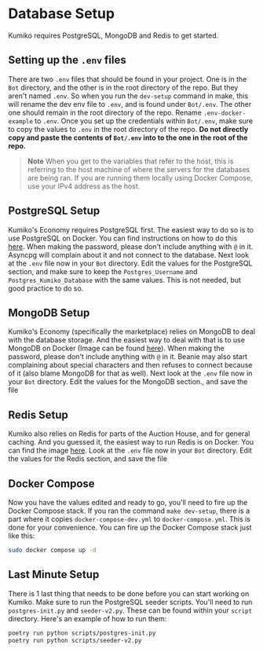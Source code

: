 # Database Setup

Kumiko requires PostgreSQL, MongoDB and Redis to get started. 

## Setting up the `.env` files

There are two `.env` files that should be found in your project. One is in the `Bot` directory, and the other is in the root directory of the repo. But they aren't named `.env`. So when you run the `dev-setup` command in make, this will rename the dev env file to `.env`, and is found under `Bot/.env`. The other one should remain in the root directory of the repo. Rename `.env-docker-example` to `.env`. Once you set up the credentials within `Bot/.env`, make sure to copy the values to `.env` in the root directory of the repo. **Do not directly copy and paste the contents of `Bot/.env` into to the one in the root of the repo.**

> **Note**
> When you get to the variables that refer to the host, this is referring to the host machine of where the servers for the databases are being ran. If you are running them locally using Docker Compose, use your IPv4 address as the host. 

## PostgreSQL Setup

Kumiko's Economy requires PostgreSQL first. The easiest way to do so is to use PostgreSQL on Docker. You can find instructions on how to do this [here](https://hub.docker.com/_/postgres). When making the password, please don't include anything with `@` in it. Asyncpg will complain about it and not connect to the database. Next look at the `.env` file now in your `Bot` directory. Edit the values for the PostgreSQL section, and make sure to keep the `Postgres_Username` and `Postgres_Kumiko_Database` with the same values. This is not needed, but good practice to do so. 


## MongoDB Setup

Kumiko's Economy (specifically the marketplace) relies on MongoDB to deal with the database storage. And the easiest way to deal with that is to use MongoDB on Docker (Image can be found [here](https://hub.docker.com/_/mongo)). When making the password, please don't include anything with `@` in it. Beanie may also start complaining about special characters and then refuses to connect because of it (also blame MongoDB for that as well). Next look at the `.env` file now in your `Bot` directory. Edit the values for the MongoDB section., and save the file

## Redis Setup

Kumiko also relies on Redis for parts of the Auction House, and for general caching. And you guessed it, the easiest way to run Redis is on Docker. You can find the image [here](https://hub.docker.com/_/redis). Look at the `.env` file now in your `Bot` directory. Edit the values for the Redis section, and save the file

## Docker Compose 

Now you have the values edited and ready to go, you'll need to fire up the Docker Compose stack. If you ran the command `make dev-setup`, there is a part where it copies `docker-compose-dev.yml` to `docker-compose.yml`. This is done for your convenience. You can fire up the Docker Compose stack just like this:

```sh
sudo docker compose up -d
```
## Last Minute Setup

There is 1 last thing that needs to be done before you can start working on Kumiko. Make sure to run the PostgreSQL seeder scripts. You'll need to run `postgres-init.py` and `seeder-v2.py`. These can be found within your `script` directory. Here's an example of how to run them:

```bash
poetry run python scripts/postgres-init.py
poetry run python scripts/seeder-v2.py
```

